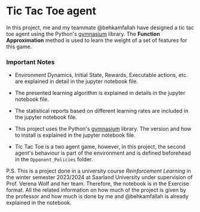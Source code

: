 # Tic Tac Toe agent
In this project, me and my teammate @behkamfallah have designed a tic tac toe agent using the Python's [gymnasium](https://pypi.org/project/gymnasium/) library. The **Function Approximation** method is used to learn the weight of a set of features for this game. 


### Important Notes

* Environment Dynamics, Initial State, Rewards, Executable actions, etc. are explained in detail in the jupyter notebook file.

* The presented learning algorithm is explained in details in the jupyter notebook file.

* The statistical reports based on different learning rates are included in the jupyter notebook file.

* This project uses the Python's [gymnasium](https://pypi.org/project/gymnasium/) library. The version and how to install is explained in the jupyter notebook file.

* Tic Tac Toe is a two agent game, however, in this project, the second agent's behaviour is part of the environment and is defined beforehead in the `Opponent_Policies` folder. 



P.S. This is a project done in a university course *Reinforcement Learning* in the winter semester 2023/2024 at Saarland University under supervision of Prof. Verena Wolf and her team. Therefore, the notebook is in the Exercise format. All the related information on how much of the project is given by the professor and how much is done by me and @behkamfallah is already explained in the notebook.
